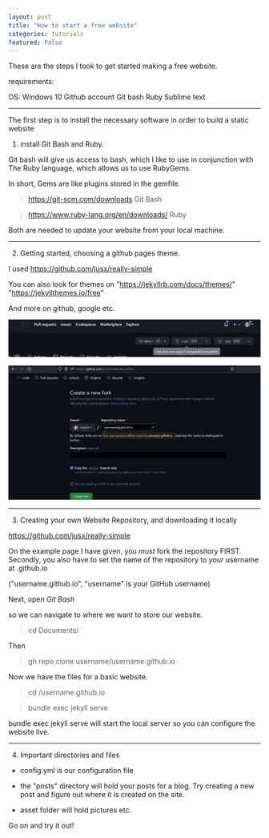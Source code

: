 ```yaml
---
layout: post
title: "How to start a free website"
categories: tutorials
featured: False 
---
```


These are the steps I took to get started making a free website.  

requirements:


OS: Windows 10
Github account
Git bash
Ruby
Sublime text

______________________________________________________________________________________________________


The first step is to install the necessary software in order to build a static website

1. install Git Bash and Ruby. 

Git bash will give us access to bash, which I like to use in conjunction with The Ruby language, which allows us to use RubyGems.

In short, Gems are like plugins stored in the gemfile.

> https://git-scm.com/downloads Git Bash

> https://www.ruby-lang.org/en/downloads/ Ruby


Both are needed to update your website from your local machine.

______________________________________________________________________________________________________ 

2. Getting started, choosing a github pages theme.

I used https://github.com/jusx/really-simple

You can also look for themes on "https://jekyllrb.com/docs/themes/"         "https://jekyllthemes.io/free"

And more on github, google etc.

![fork](/assets/fork.jpg)

![fork2](/assets/fork2.jpg)

______________________________________________________________________________________________________

3. Creating your own Website Repository, and downloading it locally

https://github.com/jusx/really-simple 

On the example page I have given, you *must* fork the repository FIRST. Secondly, you also have to set the name of the repository to *your* username at .github.io 

("username.github.io", "username" is your GitHub username) 



Next, open *Git Bash* 

so we can navigate to where we want to store our website. 

> cd Documents/

Then

>  gh repo clone username/username.github.io


Now we have the files for a basic website. 

> cd /username.github.io


> bundle exec jekyll serve 

bundle exec jekyll serve will start the local server so you can configure the website live.
______________________________________________________________________________________________________

4. Important directories and files 

- config.yml is our configuration file

- the "posts" directory will hold your posts for a blog. Try creating a new post and figure out where it is created on the site.

- asset folder will hold pictures etc.

Go on and try it out! 


